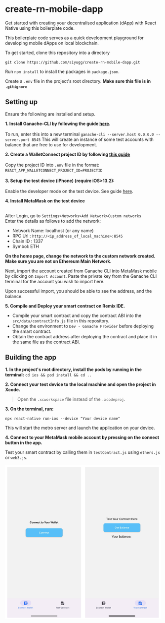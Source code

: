 # create-rn-mobile-dapp

Get started with creating your decentralised application (dApp) with React Native using this boilerplate code.

This boilerplate code serves as a quick development playground for developing mobile dApps on local blockchain. 

To get started, clone this repository into a directory
```
git clone https://github.com/siyugg/create-rn-mobile-dapp.git
```
Run `npm install` to install the packages in `package.json`. 

Create a `.env` file in the project's root directory. 
**Make sure this file is in `.gitignore`** 

## Setting up </br>
Ensure the following are installed and setup.

**1. Install Ganache-CLI by following the guide [here](https://docs.nethereum.com/en/latest/ethereum-and-clients/ganache-cli/).** </br></br>
    To run, enter this into a new terminal
    ```
    ganache-cli --server.host 0.0.0.0 --server.port 8545
    ```
    This will create an instance of some test accounts with balance that are free to use for development.

**2. Create a WalletConnect project ID by following [this guide](https://docs.walletconnect.com/web3inbox/cloud-setup)**</br></br>
    Copy the project ID into `.env` file in the format:</br>
    ```
    REACT_APP_WALLETCONNECT_PROJECT_ID=PROJECTID
    ```
    </br></br>
**3. Setup the test device (iPhone) (require iOS>13.2):** </br></br>
    Enable the developer mode on the test device. See guide [here](https://developer.apple.com/documentation/xcode/enabling-developer-mode-on-a-device).</br>

**4. Install MetaMask on the test device** </br></br>

After Login, go to `Settings>Networks>Add Network>Custom networks` </br>
Enter the details as follows to add the network:</br>

- Network Name: localhost (or any name)
- RPC Url : `http://<ip_address_of_local_machine>:8545`
- Chain ID : 1337
- Symbol: ETH

**On the home page, change the network to the custom network created. Make sure you are not on Ethereum Main Network.**

Next, import the account created from Ganache CLI into MetaMask mobile by clicking on `Import Account`. Paste the private key from the Ganache CLI terminal for the account you wish to import here. </br>

Upon successful import, you should be able to see the address, and the balance.

**5. Compile and Deploy your smart contract on Remix IDE.**

- Compile your smart contract and copy the contract ABI into the `src/data/contractInfo.js` file in this repository.
- Change the environment to `Dev - Ganache Provider` before deploying the smart contract.
- Obtain the contract address after deploying the contract and place it in the same file as the contract ABI.


## Building the app

**1. In the project's root directory, install the pods by running in the terminal:**
    ```
    cd ios && pod install && cd ..
    ```

**2. Connect your test device to the local machine and open the project in Xcode.**</br>

>Open the `.xcworkspace` file instead of the `.xcodeproj`.

**3. On the terminal, run:**</br>
```
npx react-native run-ios --device "Your device name"
```
This will start the metro server and launch the application on your device.

**4. Connect to your MetaMask mobile account by pressing on the connect button in the app.**

Test your smart contract by calling them in `testContract.js` using `ethers.js` or `web3.js`. </br></br>
![connect wallet](./assets/images/demo.png)